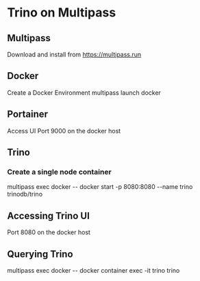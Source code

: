 # Trino on Multipass
## Multipass
Download and install from https://multipass.run

## Docker
Create a Docker Environment
multipass launch docker

## Portainer
Access UI
Port 9000 on the docker host

## Trino
### Create a single node container
multipass exec docker -- docker start -p 8080:8080 --name trino trinodb/trino

## Accessing Trino UI
Port 8080 on the docker host

## Querying Trino
multipass exec docker -- docker container exec -it trino trino

